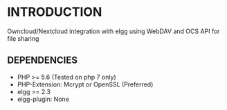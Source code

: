 INTRODUCTION
============

Owncloud/Nextcloud integration with elgg using WebDAV and OCS API for file sharing

DEPENDENCIES
-------------------

* PHP >= 5.6 (Tested on php 7 only)
* PHP-Extension: Mcrypt or OpenSSL (Preferred)
* elgg >= 2.3
* elgg-plugin: None
